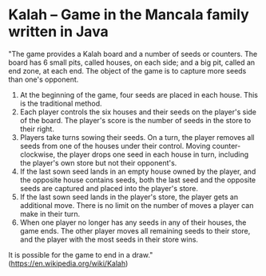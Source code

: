 # Kalah – Game in the Mancala family written in Java

"The game provides a Kalah board and a number of seeds or counters. The board has 6 small pits, called houses, on each side; and a big pit, called an end zone, at each end. The object of the game is to capture more seeds than one's opponent.

1. At the beginning of the game, four seeds are placed in each house. This is the traditional method.
2. Each player controls the six houses and their seeds on the player's side of the board. The player's score is the number of seeds in the store to their right.
3. Players take turns sowing their seeds. On a turn, the player removes all seeds from one of the houses under their control. Moving counter-clockwise, the player drops one seed in each house in turn, including the player's own store but not their opponent's.
4. If the last sown seed lands in an empty house owned by the player, and the opposite house contains seeds, both the last seed and the opposite seeds are captured and placed into the player's store.
5. If the last sown seed lands in the player's store, the player gets an additional move. There is no limit on the number of moves a player can make in their turn.
6. When one player no longer has any seeds in any of their houses, the game ends. The other player moves all remaining seeds to their store, and the player with the most seeds in their store wins.

It is possible for the game to end in a draw."  
(https://en.wikipedia.org/wiki/Kalah)
